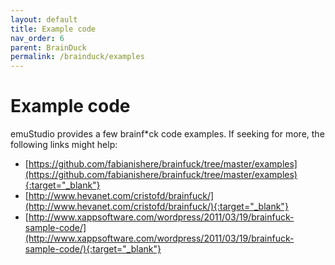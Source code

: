 ```yaml
---
layout: default
title: Example code
nav_order: 6
parent: BrainDuck
permalink: /brainduck/examples
---
```


# Example code

emuStudio provides a few brainf*ck code examples. If seeking for more, the following links might help:

- [https://github.com/fabianishere/brainfuck/tree/master/examples](https://github.com/fabianishere/brainfuck/tree/master/examples){:target="_blank"}
- [http://www.hevanet.com/cristofd/brainfuck/](http://www.hevanet.com/cristofd/brainfuck/){:target="_blank"}
- [http://www.xappsoftware.com/wordpress/2011/03/19/brainfuck-sample-code/](http://www.xappsoftware.com/wordpress/2011/03/19/brainfuck-sample-code/){:target="_blank"}
 